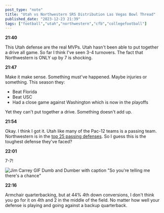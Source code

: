 ```yaml
---
post_type: "note" 
title: "Utah vs Northwestern SRS Distribution Las Vegas Bowl Thread"
published_date: "2023-12-23 21:39"
tags: ["football","utah","northwestern","cfb","collegefootball"]
---
```


**21:40**

This Utah defense are the real MVPs. Utah hasn't been able to put together a drive all game. So far I think I've seen 3-4 turnovers. The fact that Northwestern is ONLY up by 7 is shocking. 

**21:47**

Make it make sense. Something must've happened. Maybe injuries or something. This season they:

- Beat Florida
- Beat USC
- Had a close game against Washington which is now in the playoffs

Yet they can't put together a drive. Something doesn't add up.

**21:54**

Okay. I think I got it. Utah like many of the Pac-12 teams is a passing team. Northwestern is in the [top 25 passing defenses](https://www.foxsports.com/articles/college-football/2023-college-football-defense-rankings-team-pass-and-rush-stats). So I guess this is the toughest defense they've faced?

**22:01**

7-7!

![Jim Carrey GIF Dumb and Dumber with caption "So you're telling me there's a chance"](https://media.giphy.com/media/j6uK36y32LxQs/giphy.gif)

**22:16**

Armchair quarterbacking, but at 44% 4th down conversions, I don't think you go for it on 4th and 2 in the middle of the field. No matter how well your defense is playing and going against a backup quarterback. 